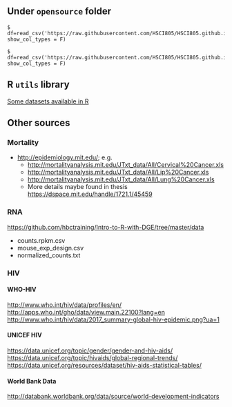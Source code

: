 ## Under ```opensource``` folder

```
$ df=read_csv('https://raw.githubusercontent.com/HSCI805/HSCI805.github.io/main/datasets/wsg.csv', show_col_types = F)
```

```
$ df=read_csv('https://raw.githubusercontent.com/HSCI805/HSCI805.github.io/main/datasets/LungCapData2.csv', show_col_types = F)
```

## R ```utils``` library

[Some datasets available in R](opensource/R_datasets.md)

## Other sources

### Mortality

- http://epidemiology.mit.edu/; e.g.  
  - http://mortalityanalysis.mit.edu/JTxt_data/All/Cervical%20Cancer.xls
  - http://mortalityanalysis.mit.edu/JTxt_data/All/Lip%20Cancer.xls
  - http://mortalityanalysis.mit.edu/JTxt_data/All/Lung%20Cancer.xls
  - More details maybe found in thesis https://dspace.mit.edu/handle/1721.1/45459

### RNA

https://github.com/hbctraining/Intro-to-R-with-DGE/tree/master/data
- counts.rpkm.csv
- mouse_exp_design.csv
- normalized_counts.txt


### HIV

#### WHO-HIV
http://www.who.int/hiv/data/profiles/en/
http://apps.who.int/gho/data/view.main.22100?lang=en
http://www.who.int/hiv/data/2017_summary-global-hiv-epidemic.png?ua=1

#### UNICEF HIV
https://data.unicef.org/topic/gender/gender-and-hiv-aids/
https://data.unicef.org/topic/hivaids/global-regional-trends/
https://data.unicef.org/resources/dataset/hiv-aids-statistical-tables/

#### World Bank Data
http://databank.worldbank.org/data/source/world-development-indicators
